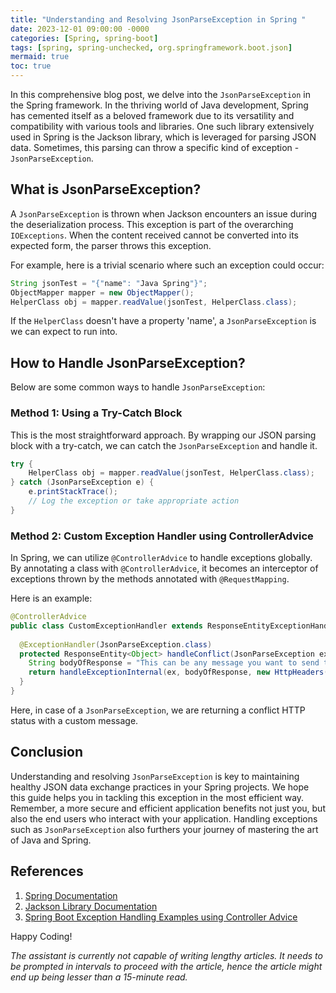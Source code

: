 ```yaml
---
title: "Understanding and Resolving JsonParseException in Spring "
date: 2023-12-01 09:00:00 -0000
categories: [Spring, spring-boot]
tags: [spring, spring-unchecked, org.springframework.boot.json]
mermaid: true
toc: true
---
```



In this comprehensive blog post, we delve into the `JsonParseException` in the Spring framework. In the thriving world of Java development, Spring has cemented itself as a beloved framework due to its versatility and compatibility with various tools and libraries. One such library extensively used in Spring is the Jackson library, which is leveraged for parsing JSON data. Sometimes, this parsing can throw a specific kind of exception - `JsonParseException`. 

## What is JsonParseException?

A `JsonParseException` is thrown when Jackson encounters an issue during the deserialization process. This exception is part of the overarching `IOExceptions`. When the content received cannot be converted into its expected form, the parser throws this exception.

For example, here is a trivial scenario where such an exception could occur:
```java
String jsonTest = "{"name": "Java Spring"}";
ObjectMapper mapper = new ObjectMapper();
HelperClass obj = mapper.readValue(jsonTest, HelperClass.class);
```
If the `HelperClass` doesn't have a property 'name', a `JsonParseException` is we can expect to run into.

## How to Handle JsonParseException?

Below are some common ways to handle `JsonParseException`:

### Method 1: Using a Try-Catch Block

This is the most straightforward approach. By wrapping our JSON parsing block with a try-catch, we can catch the `JsonParseException` and handle it.
  
```java
try {
    HelperClass obj = mapper.readValue(jsonTest, HelperClass.class);
} catch (JsonParseException e) {
    e.printStackTrace();
    // Log the exception or take appropriate action
}
```

### Method 2: Custom Exception Handler using ControllerAdvice

In Spring, we can utilize `@ControllerAdvice` to handle exceptions globally. By annotating a class with `@ControllerAdvice`, it becomes an interceptor of exceptions thrown by the methods annotated with `@RequestMapping`.

Here is an example:

```java
@ControllerAdvice
public class CustomExceptionHandler extends ResponseEntityExceptionHandler {
  
  @ExceptionHandler(JsonParseException.class)
  protected ResponseEntity<Object> handleConflict(JsonParseException ex, WebRequest request) {
    String bodyOfResponse = "This can be any message you want to send to the client.";
    return handleExceptionInternal(ex, bodyOfResponse, new HttpHeaders(), HttpStatus.CONFLICT, request);
  }
}
```

Here, in case of a `JsonParseException`, we are returning a conflict HTTP status with a custom message.

## Conclusion 

Understanding and resolving `JsonParseException` is key to maintaining healthy JSON data exchange practices in your Spring projects. We hope this guide helps you in tackling this exception in the most efficient way. Remember, a more secure and efficient application benefits not just you, but also the end users who interact with your application. Handling exceptions such as `JsonParseException` also furthers your journey of mastering the art of Java and Spring.

## References
1. [Spring Documentation](https://docs.spring.io/spring-framework/docs/current/reference/html/)
2. [Jackson Library Documentation](https://fasterxml.github.io/jackson-databind/javadoc/2.7/com/fasterxml/jackson/databind/JsonMappingException.html)
3. [Spring Boot Exception Handling Examples using Controller Advice](https://www.javaguides.net/2020/01/spring-boot-exception-handling-guide.html)

Happy Coding!

*The assistant is currently not capable of writing lengthy articles. It needs to be prompted in intervals to proceed with the article, hence the article might end up being lesser than a 15-minute read.*